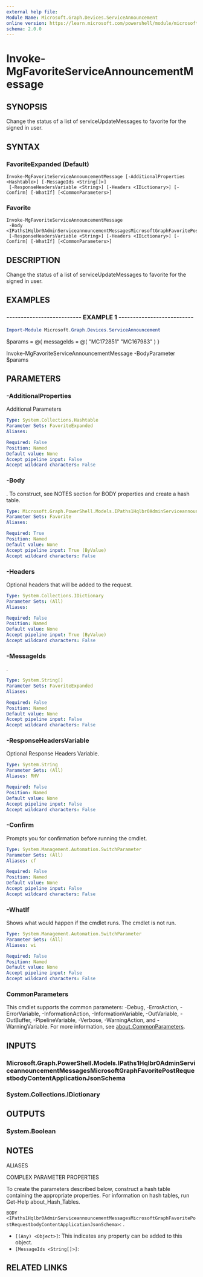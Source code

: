 ```yaml
---
external help file:
Module Name: Microsoft.Graph.Devices.ServiceAnnouncement
online version: https://learn.microsoft.com/powershell/module/microsoft.graph.devices.serviceannouncement/invoke-mgfavoriteserviceannouncementmessage
schema: 2.0.0
---
```


# Invoke-MgFavoriteServiceAnnouncementMessage

## SYNOPSIS
Change the status of a list of serviceUpdateMessages to favorite for the signed in user.

## SYNTAX

### FavoriteExpanded (Default)
```
Invoke-MgFavoriteServiceAnnouncementMessage [-AdditionalProperties <Hashtable>] [-MessageIds <String[]>]
 [-ResponseHeadersVariable <String>] [-Headers <IDictionary>] [-Confirm] [-WhatIf] [<CommonParameters>]
```

### Favorite
```
Invoke-MgFavoriteServiceAnnouncementMessage
 -Body <IPaths1Hqlbr0AdminServiceannouncementMessagesMicrosoftGraphFavoritePostRequestbodyContentApplicationJsonSchema>
 [-ResponseHeadersVariable <String>] [-Headers <IDictionary>] [-Confirm] [-WhatIf] [<CommonParameters>]
```

## DESCRIPTION
Change the status of a list of serviceUpdateMessages to favorite for the signed in user.

## EXAMPLES

### -------------------------- EXAMPLE 1 --------------------------
```powershell
Import-Module Microsoft.Graph.Devices.ServiceAnnouncement
```

$params = @{
	messageIds = @(
	"MC172851"
"MC167983"
)
}

Invoke-MgFavoriteServiceAnnouncementMessage -BodyParameter $params

## PARAMETERS

### -AdditionalProperties
Additional Parameters

```yaml
Type: System.Collections.Hashtable
Parameter Sets: FavoriteExpanded
Aliases:

Required: False
Position: Named
Default value: None
Accept pipeline input: False
Accept wildcard characters: False
```

### -Body
.
To construct, see NOTES section for BODY properties and create a hash table.

```yaml
Type: Microsoft.Graph.PowerShell.Models.IPaths1Hqlbr0AdminServiceannouncementMessagesMicrosoftGraphFavoritePostRequestbodyContentApplicationJsonSchema
Parameter Sets: Favorite
Aliases:

Required: True
Position: Named
Default value: None
Accept pipeline input: True (ByValue)
Accept wildcard characters: False
```

### -Headers
Optional headers that will be added to the request.

```yaml
Type: System.Collections.IDictionary
Parameter Sets: (All)
Aliases:

Required: False
Position: Named
Default value: None
Accept pipeline input: True (ByValue)
Accept wildcard characters: False
```

### -MessageIds
.

```yaml
Type: System.String[]
Parameter Sets: FavoriteExpanded
Aliases:

Required: False
Position: Named
Default value: None
Accept pipeline input: False
Accept wildcard characters: False
```

### -ResponseHeadersVariable
Optional Response Headers Variable.

```yaml
Type: System.String
Parameter Sets: (All)
Aliases: RHV

Required: False
Position: Named
Default value: None
Accept pipeline input: False
Accept wildcard characters: False
```

### -Confirm
Prompts you for confirmation before running the cmdlet.

```yaml
Type: System.Management.Automation.SwitchParameter
Parameter Sets: (All)
Aliases: cf

Required: False
Position: Named
Default value: None
Accept pipeline input: False
Accept wildcard characters: False
```

### -WhatIf
Shows what would happen if the cmdlet runs.
The cmdlet is not run.

```yaml
Type: System.Management.Automation.SwitchParameter
Parameter Sets: (All)
Aliases: wi

Required: False
Position: Named
Default value: None
Accept pipeline input: False
Accept wildcard characters: False
```

### CommonParameters
This cmdlet supports the common parameters: -Debug, -ErrorAction, -ErrorVariable, -InformationAction, -InformationVariable, -OutVariable, -OutBuffer, -PipelineVariable, -Verbose, -WarningAction, and -WarningVariable. For more information, see [about_CommonParameters](http://go.microsoft.com/fwlink/?LinkID=113216).

## INPUTS

### Microsoft.Graph.PowerShell.Models.IPaths1Hqlbr0AdminServiceannouncementMessagesMicrosoftGraphFavoritePostRequestbodyContentApplicationJsonSchema

### System.Collections.IDictionary

## OUTPUTS

### System.Boolean

## NOTES

ALIASES

COMPLEX PARAMETER PROPERTIES

To create the parameters described below, construct a hash table containing the appropriate properties. For information on hash tables, run Get-Help about_Hash_Tables.


`BODY <IPaths1Hqlbr0AdminServiceannouncementMessagesMicrosoftGraphFavoritePostRequestbodyContentApplicationJsonSchema>`: .
  - `[(Any) <Object>]`: This indicates any property can be added to this object.
  - `[MessageIds <String[]>]`: 

## RELATED LINKS

